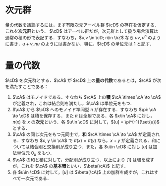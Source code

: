 $$
\newcommand{\cD}{\mathcal D}
\newcommand{\cA}{\mathcal A}
\newcommand{\bZ}{\mathbb Z}
$$

# 次元群
量の代数を議論するには，まず有限次元アーベル群 $\cD$ の存在を仮定する．これを**次元群**という．
$\cD$ はアーベル群だが，次元群として扱う場合演算は通常の積の形で表記する．すなわち，$u,v \in \cD; n\in \bZ$ なら $uv, u^n$ のように書き，$u+v, nu$ のようには書かない．特に，$\cD$ の単位元は $1$ と記す．

# 量の代数
$\cD$ を次元群とする．$\cA$ が $\cD$ 上の**量の代数**であるとは，$\cA$ が次を満たすことである：

1. $\cA$ はモノイドである．すなわち $\cA$ 上の**積** $\cA \times \cA \to \cA$ が定義され，これは結合則を満たし，$\cA$ は単位元をもつ．
1. $\cA$ から $\cD$ へのモノイド準同型 $\pi$ が存在する．すなわち $\pi: \cA \to \cD$ は積を保存する．また $\pi$ は全射である．各 $x\in \cA$ に対し，$\pi(x)$ を $x$ の**次元**という．各 $u\in \cD$ に対して，$[u] = \pi^{-1}(\set{u})$ とする．
1. $\cA$ の同じ次元をもつ元同士で，**和** $\cA \times \cA \to \cA$ が定義される．すなわち $x, y \in \cA$ で $\pi(x) = \pi(y)$ なら，$x+y$ が定義される．和については結合則と交換則が成り立つ．また，各 $u\in \cD$ に対し $[u]$ は加法単位元 $0_u$ をもつ．
1. $\cA$ の和と積に対して，分配則が成り立つ．以上により $[1]$ は環を成すが，これを $\cA$ の**基本環**といい，$\beta(\cA)$ と記す．
1. 各 $u\in \cD$ に対して，$[u]$ は $\beta(\cA)$ 上の加群を成すが，これはすべて一次元である．

